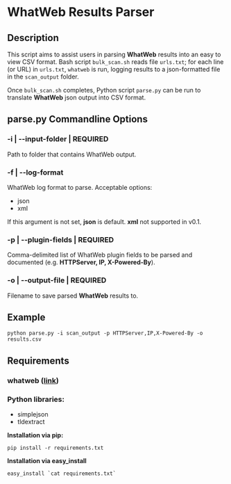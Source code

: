 # WhatWeb Results Parser

## Description
This script aims to assist users in parsing **WhatWeb** results into an easy to view CSV format. Bash script `bulk_scan.sh` reads file `urls.txt`; for each line (or URL) in `urls.txt`, `whatweb` is run, logging results to a json-formatted file in the `scan_output` folder.

Once `bulk_scan.sh` completes, Python script `parse.py` can be run to translate **WhatWeb** json output into CSV format.

## parse.py Commandline Options
### -i | --input-folder | REQUIRED
Path to folder that contains WhatWeb output.

### -f | --log-format
WhatWeb log format to parse. Acceptable options:

* json
* xml

 If this argument is not set, **json** is default. **xml** not supported in v0.1.

### -p | --plugin-fields | REQUIRED
Comma-delimited list of WhatWeb plugin fields to be parsed and documented (e.g. **HTTPServer, IP, X-Powered-By**).

### -o | --output-file | REQUIRED
Filename to save parsed **WhatWeb** results to.

## Example

```
python parse.py -i scan_output -p HTTPServer,IP,X-Powered-By -o results.csv
```

## Requirements
### whatweb ([link](http://www.morningstarsecurity.com/research/whatweb))
### Python libraries:
* simplejson
* tldextract
 
**Installation via pip:**

```
pip install -r requirements.txt
```

**Installation via easy_install**

```
easy_install `cat requirements.txt`
```
